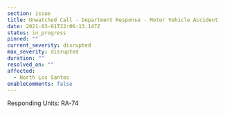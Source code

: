 ```yaml
---
section: issue
title: Unwatched Call - Department Response - Motor Vehicle Accident
date: 2021-03-01T22:06:13.147Z
status: in_progress
pinned: ""
current_severity: disrupted
max_severity: disrupted
duration: ""
resolved_on: ""
affected:
  - North Los Santos
enableComments: false
---
```

Responding Units: RA-74